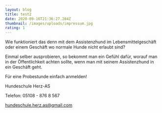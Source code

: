 ```yaml
---
layout: blog
title: test2
date: 2020-09-16T21:36:27.284Z
thumbnail: /images/uploads/impressum.jpg
rating: 1
---
```

<!--StartFragment-->

Wie funktioniert das denn mit dem Assistenzhund im Lebensmittelgeschäft oder einem Geschäft wo normale Hunde nicht erlaubt sind?

Einmal selber ausprobieren, so bekommt man ein Gefühl dafür, worauf man in der Öffentlichkeit achten sollte, wenn man mit seinem Assistenzhund in ein Geschäft geht.

Für eine Probestunde einfach anmelden!

Hundeschule Herz-AS

Telefon: 05108 - 876 8 567

hundeschule.herz.as@gmail.com

<!--EndFragment-->